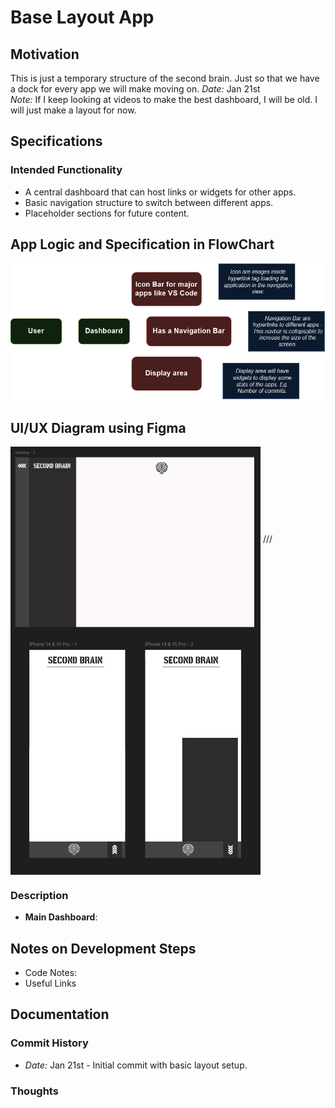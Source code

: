 # Base Layout App

## Motivation
This is just a temporary structure of the second brain. Just so that we have a dock for every app we will make moving on.
*Date:* Jan 21st  
*Note:* If I keep looking at videos to make the best dashboard, I will be old. I will just make a layout for now.

## Specifications

### Intended Functionality
- A central dashboard that can host links or widgets for other apps.
- Basic navigation structure to switch between different apps.
- Placeholder sections for future content.

## App Logic and Specification in FlowChart
![Base Layout Flowchart](/App_Documentation/BaseLayout/BaseLayout.drawio.png) 

## UI/UX Diagram using Figma
<img align="center" src="DesktopFrame.png" alt="DesktopFrame" width="400"/>
///
<img align="center" src="MobileFrames.png" alt="DesktopFrame" width="400"/>

### Description
- **Main Dashboard**: 

## Notes on Development Steps 
* Code Notes:
* Useful Links

## Documentation
### Commit History
- *Date:* Jan 21st - Initial commit with basic layout setup.

### Thoughts

